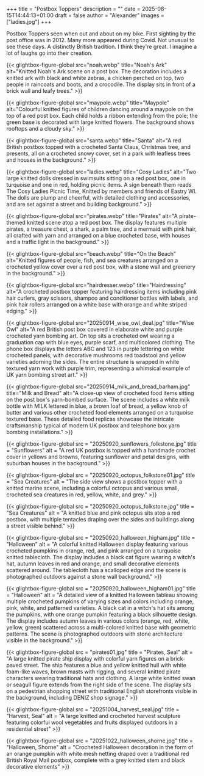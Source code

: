 +++
title = "Postbox Toppers"
description = ""
date = 2025-08-15T14:44:13+01:00
draft = false
author = "Alexander"
images = ["ladies.jpg"]
+++

Postbox Toppers seen when out and about on my bike. First sighting by the post office was in 2012. Many more appeared during Covid. Not unusual to see these days. A distinctly British tradition. I think they're great. I imagine a lot of laughs go into their creation. 

<div class="gallery-grid">
  {{< glightbox-figure-global 
      src="noah.webp" 
      title="Noah's Ark" 
      alt="Knitted Noah's Ark scene on a post box. The decoration includes a knitted ark with black and white zebras, a chicken perched on top, two people in raincoats and boots, and a crocodile. The display sits in front of a brick wall and leafy trees." 
      >}}
  
  {{< glightbox-figure-global
      src="maypole.webp" 
      title="Maypole" 
      alt="Colourful knitted figures of children dancing around a maypole on the top of a red post box. Each child holds a ribbon extending from the pole; the green base is decorated with large knitted flowers. The background shows rooftops and a cloudy sky." 
      >}}

  {{< glightbox-figure-global
      src="santa.webp" 
      title="Santa" 
      alt="A red British postbox topped with a crocheted Santa Claus, Christmas tree, and presents, all on a crocheted snowy cover, set in a park with leafless trees and houses in the background." 
      >}}

  {{< glightbox-figure-global
      src="ladies.webp" 
      title="Cosy Ladies" 
      alt="Two large knitted dolls dressed in swimsuits sitting on a red post box, one in turquoise and one in red, holding picnic items. A sign beneath them reads The Cosy Ladies Picnic Time, Knitted by members and friends of Eastry WI. The dolls are plump and cheerful, with detailed clothing and accessories, and are set against a street and building background." 
      >}}

  {{< glightbox-figure-global
      src="pirates.webp" 
      title="Pirates" 
      alt="A pirate-themed knitted scene atop a red post box. The display features multiple pirates, a treasure chest, a shark, a palm tree, and a mermaid with pink hair, all crafted with yarn and arranged on a blue crocheted base, with houses and a traffic light in the background." 
      >}}  

  {{< glightbox-figure-global
      src="beach.webp" 
      title="On the Beach" 
      alt="Knitted figures of people, fish, and sea creatures arranged on a crocheted yellow cover over a red post box, with a stone wall and greenery in the background." 
      >}}

  {{< glightbox-figure-global
      src="hairdresser.webp" 
      title="Hairdressing" 
      alt="A crocheted postbox topper featuring hairdressing items including pink hair curlers, gray scissors, shampoo and conditioner bottles with labels, and pink hair rollers arranged on a white base with orange and white striped edging." 
      >}}

  {{< glightbox-figure-global
      src="20250914_wise_owl_deal.jpg"
      title="Wise Owl"
      alt="A red British post box covered in elaborate white and purple crocheted yarn bombing art. On top sits a crocheted owl wearing a graduation cap with blue eyes, purple scarf, and multicolored clothing. The phone box displays the letters ABC and 123 in purple lettering on white crocheted panels, with decorative mushrooms red toadstool and yellow varieties adorning the sides. The entire structure is wrapped in white textured yarn work with purple trim, representing a whimsical example of UK yarn bombing street art."
      >}}

  {{< glightbox-figure-global
      src="20250914_milk_and_bread_barham.jpg"
      title="Milk and Bread"
      alt="A close-up view of crocheted food items sitting on the post box's yarn-bombed surface. The scene includes a white milk bottle with MILK lettered in blue, a brown loaf of bread, a yellow knob of butter and various other crocheted food elements arranged on a turquoise textured base. These detailed food replicas showcase the intricate craftsmanship typical of modern UK postbox and telephone box yarn bombing installations."
      >}}


  {{< glightbox-figure-global
      src = "20250920_sunflowers_folkstone.jpg"
      title = "Sunflowers"
      alt = "A red UK postbox is topped with a handmade crochet cover in yellows and browns, featuring sunflower and petal designs, with suburban houses in the background."
      >}}

  {{< glightbox-figure-global
      src = "20250920_octopus_folkstone01.jpg"
      title = "Sea Creatures"
      alt = "The side view shows a postbox topper with a knitted marine scene, including a colorful octopus and various small, crocheted sea creatures in red, yellow, white, and grey."
      >}}

  {{< glightbox-figure-global
      src = "20250920_octopus_folkstone.jpg"
      title = "Sea Creatures"
      alt = "A knitted blue and pink octopus sits atop a red postbox, with multiple tentacles draping over the sides and buildings along a street visible behind."
      >}}

  {{< glightbox-figure-global
      src = "20250920_halloween_higham.jpg"
      title = "Halloween"
      alt = "A colorful knitted Halloween display featuring various crocheted pumpkins in orange, red, and pink arranged on a turquoise knitted tablecloth. The display includes a black cat figure wearing a witch's hat, autumn leaves in red and orange, and small decorative elements scattered around. The tablecloth has a scalloped edge and the scene is photographed outdoors against a stone wall background."
      >}}

  {{< glightbox-figure-global
      src = "20250920_halloween_higham01.jpg"
      title = "Halloween"
      alt = "A detailed view of a knitted Halloween tableau showing multiple crocheted pumpkins of varying sizes and colors including orange, pink, white, and patterned varieties. A black cat in a witch's hat sits among the pumpkins, with one orange pumpkin featuring a black silhouette design. The display includes autumn leaves in various colors (orange, red, white, yellow, green) scattered across a multi-colored knitted base with geometric patterns. The scene is photographed outdoors with stone architecture visible in the background."
      >}}

  {{< glightbox-figure-global
      src = "pirates01.jpg"
      title = "Pirates, Seal"
      alt = "A large knitted pirate ship display with colorful yarn figures on a brick-paved street. The ship features a blue and yellow knitted hull with white foam-like waves, brown masts with rigging, and several knitted pirate characters wearing traditional hats and clothing. A large white knitted swan or seagull figure extends from the right side of the scene. The display sits on a pedestrian shopping street with traditional English storefronts visible in the background, including DENIZ shop signage."
      >}}
      
  {{< glightbox-figure-global
      src = "20251004_harvest_seal.jpg"
      title = "Harvest, Seal"
      alt = "A large knitted and crocheted harvest sculpture featuring colorful wool vegetables and fruits displayed outdoors in a residential street"
      >}}

  {{< glightbox-figure-global
      src = "20251022_halloween_shorne.jpg"
      title = "Halloween, Shorne"
      alt = "Crocheted Halloween decoration in the form of an orange pumpkin with white mesh netting draped over a traditional red British Royal Mail postbox, complete with a grey knitted stem and black decorative elements"
      >}}

</div>

